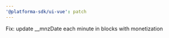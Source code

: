 ```yaml
---
'@platforma-sdk/ui-vue': patch
---
```


Fix: update \_\_mnzDate each minute in blocks with monetization
